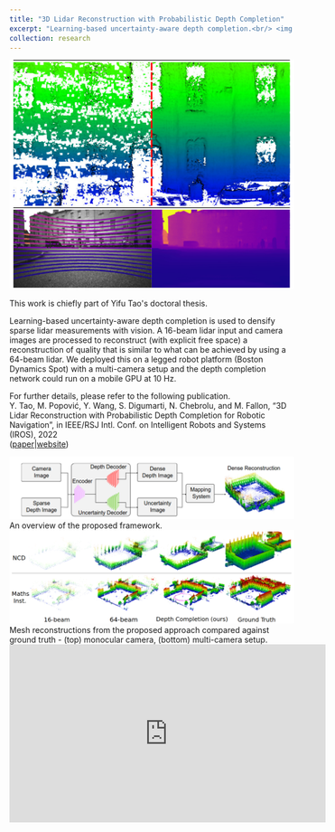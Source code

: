 ```yaml
---
title: "3D Lidar Reconstruction with Probabilistic Depth Completion"
excerpt: "Learning-based uncertainty-aware depth completion.<br/> <img src='/images/lidar-depth-completion.png'>"
collection: research
---
```


<img src='/images/lidar-depth-completion.png'>

This work is chiefly part of Yifu Tao's doctoral thesis.

Learning-based uncertainty-aware depth completion is used to densify sparse lidar measurements with vision. 
A 16-beam lidar input and camera images are processed to reconstruct (with explicit free space) a reconstruction of quality that is similar to what can be achieved by using a 64-beam lidar. We deployed this on a legged robot platform (Boston Dynamics Spot) with a multi-camera setup and the depth completion network could run on a mobile GPU at 10 Hz.

For further details, please refer to the following publication.  
Y. Tao, M. Popović, Y. Wang, S. Digumarti, N. Chebrolu, and M. Fallon, “3D Lidar Reconstruction with Probabilistic Depth Completion for Robotic Navigation”, in IEEE/RSJ Intl. Conf. on Intelligent Robots and Systems (IROS), 2022  
([paper](https://arxiv.org/pdf/2207.12520.pdf)|[website](https://ori.ox.ac.uk/labs/drs/depth-completion/))


<img src='/images/lidar-depth-completion-overview.png'>
An overview of the proposed framework.

<img src='/images/lidar-depth-completion-mesh-reconstruction.png'>
Mesh reconstructions from the proposed approach compared against ground truth - (top) monocular camera, (bottom) multi-camera setup.

<iframe width="560" height="315" src="https://www.youtube.com/embed/db3HetMq5h4" title="YouTube video player" frameborder="0" allow="accelerometer; autoplay; clipboard-write; encrypted-media; gyroscope; picture-in-picture; web-share" allowfullscreen></iframe>
